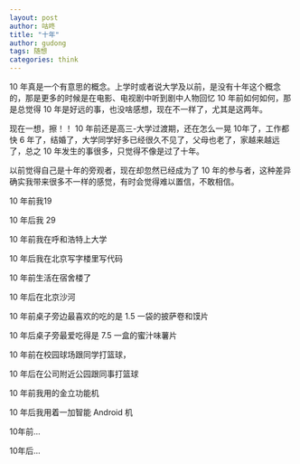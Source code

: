 ```yaml
---
layout: post
author: 咕咚
title: "十年"
author: gudong
tags: 随想
categories: think 
---
```



10 年真是一个有意思的概念。上学时或者说大学及以前，是没有十年这个概念的，那是更多的时候是在电影、电视剧中听到剧中人物回忆 10 年前如何如何，那是总觉得 10 年是好远的事，也没啥感想，现在不一样了，尤其是这两年。

现在一想，擦！！ 10 年前还是高三-大学过渡期，还在怎么一晃 10年了，工作都快 6 年了，结婚了，大学同学好多已经很久不见了，父母也老了，家越来越远了，总之 10 年发生的事很多，只觉得不像是过了十年。

以前觉得自己是十年的旁观者，现在却忽然已经成为了 10 年的参与者，这种差异确实我带来很多不一样的感觉，有时会觉得难以置信，不敢相信。

10 年前我19 

10 年后我 29

10 年前我在呼和浩特上大学

10 年后我在北京写字楼里写代码

10 年前生活在宿舍楼了

10 年后在北京沙河

10 年前桌子旁边最喜欢的吃的是 1.5 一袋的披萨卷和馍片

10 年后桌子旁最爱吃得是 7.5 一盒的蜜汁味薯片

10 年前在校园球场跟同学打篮球，

10 年后在公司附近公园跟同事打篮球

10 年前我用的金立功能机

10 年后我用着一加智能 Android 机

10年前...

10年后...



